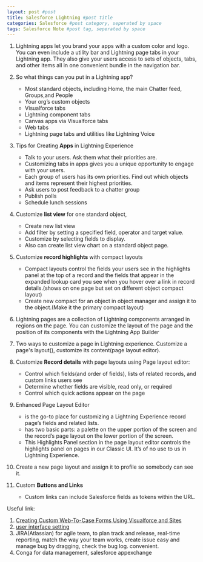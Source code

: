 ```yaml
---
layout: post #post
title: Salesforce Lightning #post title
categories: Salesforce #post category, seperated by space
tags: Salesforce Note #post tag, seperated by space
---
```



1. Lightning apps let you brand your apps with a custom color and logo. You can even include a utility bar and Lightning page tabs in your Lightning app. They also give your users access to sets of objects, tabs, and other items all in one convenient bundle in the navigation bar.

2. So what things can you put in a Lightning app?
    - Most standard objects, including Home, the main Chatter feed, Groups,and People
    - Your org’s custom objects
    - Visualforce tabs
    - Lightning component tabs
    - Canvas apps via Visualforce tabs
    - Web tabs
    - Lightning page tabs and utilities like Lightning Voice

3. Tips for Creating **Apps** in Lightning Experience
    - Talk to your users. Ask them what their priorities are. 
    - Customizing tabs in apps gives you a unique opportunity to engage with your users. 
    - Each group of users has its own priorities. Find out which objects and items represent their highest priorities.
    - Ask users to post feedback to a chatter group
    - Publish polls
    - Schedule lunch sessions

4. Customize **list view** for one standard object,
    - Create new list view
    - Add filter by setting a specified field, operator and target value. 
    - Customize by selecting fields to display.
    - Also can create list view chart on a standard object page.

5. Customize **record highlights** with compact layouts
    - Compact layouts control the fields your users see in the highlights panel at the top of a record and the fields that appear in the expanded lookup card you see when you hover over a link in record details.(shows on one page but set on different object compact layout)
    - Create new compact for an object in object manager and assign it to the object.(Make it the primary compact layout)

6. Lightning pages are a collection of Lightning components arranged in regions on the page. You can customize the layout of the page and the position of its components with the Lightning App Builder 

7. Two ways to customize a page in Lightning experience. Customize a page's layout(), customize its content(page layout editor).

8. Customize **Record details** with page layouts using Page layout editor:
    - Control which fields(and order of fields), lists of related records, and custom links users see
    - Determine whether fields are visible, read only, or required
    - Control which quick actions appear on the page

9. Enhanced Page Layout Editor 
    - is the go-to place for customizing a Lightning Experience record page’s fields and related lists.
    - has two basic parts: a palette on the upper portion of the screen and the record’s page layout on the lower portion of the screen.
    - This Highlights Panel section in the page layout editor controls the highlights panel on pages in our Classic UI. It’s of no use to us in Lightning Experience.     

10. Create a new page layout and assign it to profile so somebody can see it.

11. Custom **Buttons and Links**
    - Custom links can include Salesforce fields as tokens within the URL. 

















Useful link: 
1. [Creating Custom Web-To-Case Forms Using Visualforce and Sites](https://developer.salesforce.com/page/Creating_Custom_Web-To-Case_Forms_Using_Visualforce_and_Sites)
2. [user interface setting](https://help.salesforce.com/articleView?id=customize_ui_settings.htm&language=en_US)
3. JIRA(Atlassian) for agile team, to plan track and release, real-time reporting, match the way your team works, create issue easy and manage bug by dragging, check the bug log. convenient.
4. Conga  for data management, salesforce appexchange

